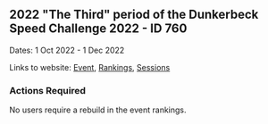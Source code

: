 ## 2022 "The Third" period of the Dunkerbeck Speed Challenge 2022 - ID 760

Dates: 1 Oct 2022 - 1 Dec 2022

Links to website: [Event](https://www.gps-speedsurfing.com/default.aspx?mnu=event&val=760), [Rankings](https://www.gps-speedsurfing.com/default.aspx?mnu=eventranking&val=760), [Sessions](https://www.gps-speedsurfing.com/default.aspx?mnu=eventsessions&val=760)

### Actions Required

No users require a rebuild in the event rankings.

